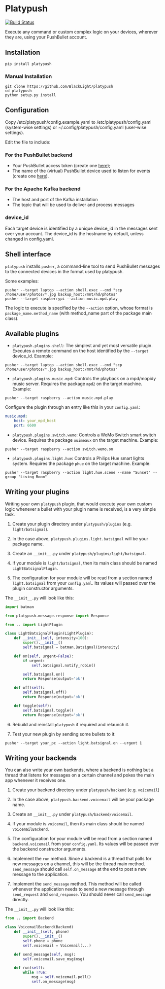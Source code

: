 Platypush
=========

[![Build Status](https://travis-ci.org/BlackLight/platypush.svg?branch=master)](https://travis-ci.org/BlackLight/platypush)


Execute any command or custom complex logic on your devices, wherever they are, using your PushBullet account.

Installation
------------

```shell
pip install platypush
```

### Manual Installation

```shell
git clone https://github.com/BlackLight/platypush
cd platypush
python setup.py install
```

Configuration
-------------

Copy /etc/platypush/config.example.yaml to /etc/platypush/config.yaml (system-wise settings) or ~/.config/platypush/config.yaml (user-wise settings).

Edit the file to include:

### For the PushBullet backend

* Your PushBullet access token (create one [here](https://www.pushbullet.com/#settings/account));
* The name of the (virtual) PushBullet device used to listen for events (create one [here](https://www.pushbullet.com/#devices)).

### For the Apache Kafka backend

* The host and port of the Kafka installation
* The topic that will be used to deliver and process messages

### device_id

Each target device is identified by a unique device_id in the messages sent over your account. The device_id is the hostname by default, unless changed in config.yaml.

Shell interface
---------------

`platypush` installs `pusher`, a command-line tool to send PushBullet messages to the connected devices in the format used by platypush.

Some examples:

```shell
pusher --target laptop --action shell.exec --cmd "scp /home/user/photos/*.jpg backup_host:/mnt/hd/photos"
pusher --target raspberrypi --action music.mpd.play
```

The logic to execute is specified by the `--action` option, whose format is `package_name.method_name` (with method_name part of the package main class).

Available plugins
-----------------

* `platypush.plugins.shell`: The simplest and yet most versatile plugin. Executes a remote command on the host identified by the `--target` device_id. Example:

```shell
pusher --target laptop --action shell.exec --cmd "scp /home/user/photos/*.jpg backup_host:/mnt/hd/photos"
```

* `platypush.plugins.music.mpd`: Controls the playback on a mpd/mopidy music server. Requires the package `mpd2` on the target machine. Example:

```shell
pusher --target raspberry --action music.mpd.play
```

Configure the plugin through an entry like this in your `config.yaml`:

```yaml
music.mpd:
    host: your_mpd_host
    port: 6600
```

* `platypush.plugins.switch.wemo`: Controls a WeMo Switch smart switch device. Requires the package `ouimeaux` on the target machine. Example:

```shell
pusher --target raspberry --action switch.wemo.on
```

* `platypush.plugins.light.hue`: Controls a Philips Hue smart lights system. Requires the package `phue` on the target machine. Example:

```shell
pusher --target raspberry --action light.hue.scene --name "Sunset" --group "Living Room"
```

Writing your plugins
--------------------

Writing your own `platypush` plugin, that would execute your own custom logic whenever a bullet with your plugin name is received, is a very simple task.

1. Create your plugin directory under `platypush/plugins` (e.g. `light/batsignal`).

2. In the case above, `platypush.plugins.light.batsignal` will be your package name.

3. Create an `__init__.py` under `platypush/plugins/light/batsignal`.

4. If your module is `light/batsignal`, then its main class should be named `LightBatsignalPlugin`.

5. The configuration for your module will be read from a section named `light.batsignal` from your `config.yaml`. Its values will passed over the plugin constructor arguments.

The `__init__.py` will look like this:

```python
import batman

from platypush.message.response import Response

from .. import LightPlugin

class LightBatsignalPlugin(LightPlugin):
    def __init__(self, intensity=100):
        super().__init__()
        self.batsignal = batman.Batsignal(intensity)

    def on(self, urgent=False):
        if urgent:
            self.batsignal.notify_robin()

        self.batsignal.on()
        return Response(output='ok')

    def off(self):
        self.batsignal.off()
        return Response(output='ok')

    def toggle(self):
        self.batsignal.toggle()
        return Response(output='ok')

```

6. Rebuild and reinstall `platypush` if required and relaunch it.

7. Test your new plugin by sending some bullets to it:

```shell
pusher --target your_pc --action light.batsignal.on --urgent 1
```

Writing your backends
---------------------

You can also write your own backends, where a backend is nothing but a thread that listens for messages on a certain channel and pokes the main app whenever it receives one.

1. Create your backend directory under `platypush/backend` (e.g. `voicemail`)

2. In the case above, `platypush.backend.voicemail` will be your package name.

3. Create an `__init__.py` under `platypush/backend/voicemail`.

4. If your module is `voicemail`, then its main class should be named `VoicemailBackend`.

5. The configuration for your module will be read from a section named `backend.voicemail` from your `config.yaml`. Its values will be passed over the backend constructor arguments.

6. Implement the `run` method. Since a backend is a thread that polls for new messages on a channel, this will be the thread main method. `send_message` should call `self.on_message` at the end to post a new message to the application.

7. Implement the `send_message` method. This method will be called whenever the application needs to send a new message through `send_request` and `send_response`. You should never call `send_message` directly.

The `__init__.py` will look like this:

```python
from .. import Backend

class VoicemailBackend(Backend)
    def __init__(self, phone)
        super().__init__()
        self.phone = phone
        self.voicemail = Voicemail(...)

    def send_message(self, msg):
        self.voicemail.save_msg(msg)

    def run(self):
        while True:
            msg = self.voicemail.poll()
            self.on_message(msg)
```

